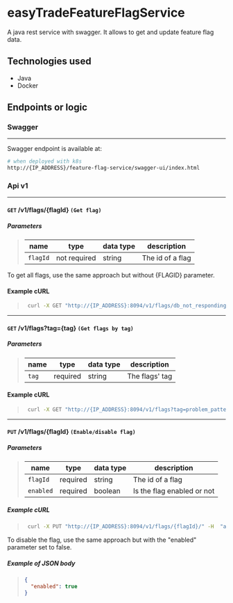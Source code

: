 # easyTradeFeatureFlagService

A java rest service with swagger. It allows to get and update feature flag data.

## Technologies used

- Java
- Docker

## Endpoints or logic

### Swagger

---

Swagger endpoint is available at:

```bash
# when deployed with k8s
http://{IP_ADDRESS}/feature-flag-service/swagger-ui/index.html
```

### Api v1

---

#### `GET` **/v1/flags/{flagId}** `(Get flag)`

##### Parameters

> | name     | type         | data type | description      |
> | -------- | ------------ | --------- | ---------------- |
> | `flagId` | not required | string    | The id of a flag |

To get all flags, use the same approach but without {FLAGID} parameter.

#### Example cURL

> ```bash
>  curl -X GET "http://{IP_ADDRESS}:8094/v1/flags/db_not_responding" -H  "accept: */*"
> ```

---

#### `GET` **/v1/flags?tag={tag}** `(Get flags by tag)`

##### Parameters

> | name  | type     | data type | description    |
> | ----- | -------- | --------- | -------------- |
> | `tag` | required | string    | The flags' tag |

#### Example cURL

> ```bash
>  curl -X GET "http://{IP_ADDRESS}:8094/v1/flags?tag=problem_pattern" -H  "accept: */*"
> ```

---

#### `PUT` **/v1/flags/{flagId}** `(Enable/disable flag)`

##### Parameters

> | name      | type     | data type | description                |
> | --------- | -------- | --------- | -------------------------- |
> | `flagId`  | required | string    | The id of a flag           |
> | `enabled` | required | boolean   | Is the flag enabled or not |

##### Example cURL

> ```bash
>  curl -X PUT "http://{IP_ADDRESS}:8094/v1/flags/{flagId}/" -H  "accept: application/json" -d "{\"enabled\": true}"
> ```

To disable the flag, use the same approach but with the "enabled" parameter set to false.

##### Example of JSON body

> ```json
> {
>   "enabled": true
> }
> ```
